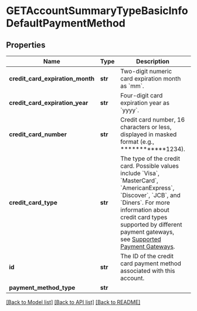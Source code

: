 # GETAccountSummaryTypeBasicInfoDefaultPaymentMethod

## Properties
Name | Type | Description | Notes
------------ | ------------- | ------------- | -------------
**credit_card_expiration_month** | **str** | Two-digit numeric card expiration month as &#x60;mm&#x60;.  | [optional] 
**credit_card_expiration_year** | **str** | Four-digit card expiration year as &#x60;yyyy&#x60;.  | [optional] 
**credit_card_number** | **str** | Credit card number, 16 characters or less, displayed in masked format (e.g., ************1234).  | [optional] 
**credit_card_type** | **str** | The type of the credit card.  Possible values  include &#x60;Visa&#x60;, &#x60;MasterCard&#x60;, &#x60;AmericanExpress&#x60;, &#x60;Discover&#x60;, &#x60;JCB&#x60;, and &#x60;Diners&#x60;. For more information about credit card types supported by different payment gateways, see [Supported Payment Gateways](https://knowledgecenter.zuora.com/CB_Billing/M_Payment_Gateways/Supported_Payment_Gateways).  | [optional] 
**id** | **str** | The ID of the credit card payment method associated with this account.  | [optional] 
**payment_method_type** | **str** |  | [optional] 

[[Back to Model list]](../README.md#documentation-for-models) [[Back to API list]](../README.md#documentation-for-api-endpoints) [[Back to README]](../README.md)


